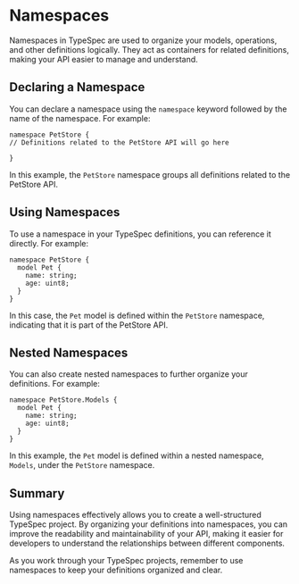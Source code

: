 # Namespaces

Namespaces in TypeSpec are used to organize your models, operations, and other definitions logically. They act as containers for related definitions, making your API easier to manage and understand.

## Declaring a Namespace

You can declare a namespace using the `namespace` keyword followed by the name of the namespace. For example:

```typespec
namespace PetStore {
// Definitions related to the PetStore API will go here

}
```

In this example, the `PetStore` namespace groups all definitions related to the PetStore API.

## Using Namespaces

To use a namespace in your TypeSpec definitions, you can reference it directly. For example:

```typespec
namespace PetStore {
  model Pet {
    name: string;
    age: uint8;
  }
}
```

In this case, the `Pet` model is defined within the `PetStore` namespace, indicating that it is part of the PetStore API.

## Nested Namespaces

You can also create nested namespaces to further organize your definitions. For example:

```typespec
namespace PetStore.Models {
  model Pet {
    name: string;
    age: uint8;
  }
}
```

In this example, the `Pet` model is defined within a nested namespace, `Models`, under the `PetStore` namespace.

## Summary

Using namespaces effectively allows you to create a well-structured TypeSpec project. By organizing your definitions into namespaces, you can improve the readability and maintainability of your API, making it easier for developers to understand the relationships between different components.

As you work through your TypeSpec projects, remember to use namespaces to keep your definitions organized and clear.
